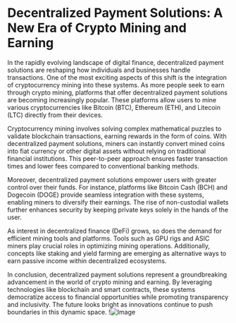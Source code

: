 # Decentralized Payment Solutions: A New Era of Crypto Mining and Earning

In the rapidly evolving landscape of digital finance, decentralized payment solutions are reshaping how individuals and businesses handle transactions. One of the most exciting aspects of this shift is the integration of cryptocurrency mining into these systems. As more people seek to earn through crypto mining, platforms that offer decentralized payment solutions are becoming increasingly popular. These platforms allow users to mine various cryptocurrencies like Bitcoin (BTC), Ethereum (ETH), and Litecoin (LTC) directly from their devices.

Cryptocurrency mining involves solving complex mathematical puzzles to validate blockchain transactions, earning rewards in the form of coins. With decentralized payment solutions, miners can instantly convert mined coins into fiat currency or other digital assets without relying on traditional financial institutions. This peer-to-peer approach ensures faster transaction times and lower fees compared to conventional banking methods.

Moreover, decentralized payment solutions empower users with greater control over their funds. For instance, platforms like Bitcoin Cash (BCH) and Dogecoin (DOGE) provide seamless integration with these systems, enabling miners to diversify their earnings. The rise of non-custodial wallets further enhances security by keeping private keys solely in the hands of the user.

As interest in decentralized finance (DeFi) grows, so does the demand for efficient mining tools and platforms. Tools such as GPU rigs and ASIC miners play crucial roles in optimizing mining operations. Additionally, concepts like staking and yield farming are emerging as alternative ways to earn passive income within decentralized ecosystems.

In conclusion, decentralized payment solutions represent a groundbreaking advancement in the world of crypto mining and earning. By leveraging technologies like blockchain and smart contracts, these systems democratize access to financial opportunities while promoting transparency and inclusivity. The future looks bright as innovations continue to push boundaries in this dynamic space. !![Image](https://github.com/user-attachments/assets/3be06921-4469-491d-bd37-5f14c53422b7)